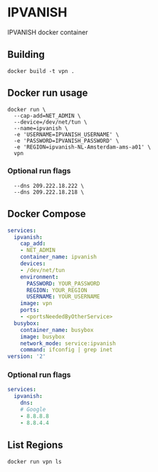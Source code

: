 # IPVANISH
IPVANISH docker container

## Building
`docker build -t vpn .`

## Docker run usage
```Shell
docker run \
  --cap-add=NET_ADMIN \
  --device=/dev/net/tun \
  --name=ipvanish \
  -e 'USERNAME=IPVANISH_USERNAME' \
  -e 'PASSWORD=IPVANISH_PASSWORD' \
  -e 'REGION=ipvanish-NL-Amsterdam-ams-a01' \
  vpn
```

### Optional run flags
```Shell
  --dns 209.222.18.222 \
  --dns 209.222.18.218 \
```

## Docker Compose
```yml
services:
  ipvanish:
    cap_add:
    - NET_ADMIN
    container_name: ipvanish
    devices:
    - /dev/net/tun
    environment:
      PASSWORD: YOUR_PASSWORD
      REGION: YOUR_REGION
      USERNAME: YOUR_USERNAME
    image: vpn
    ports:
    - <portsNeededByOtherService>
  busybox:
    container_name: busybox
    image: busybox
    network_mode: service:ipvanish
    command: ifconfig | grep inet
version: '2'
```

### Optional run flags
```yml
services:
  ipvanish:
    dns:
    # Google
    - 8.8.8.8
    - 8.8.4.4
```

## List Regions
```Shell
docker run vpn ls
```
